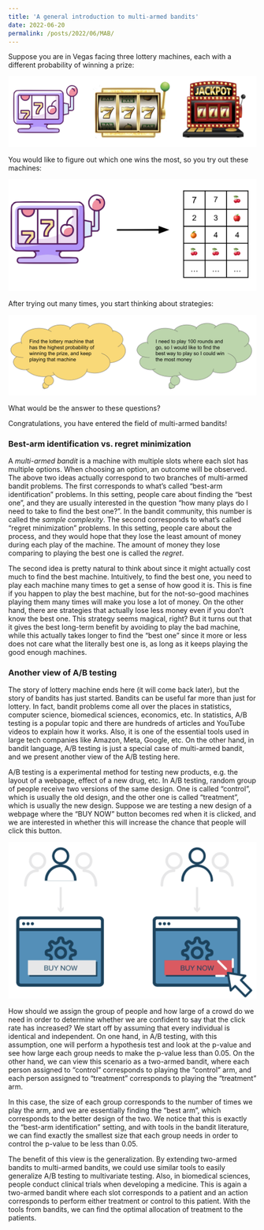 ```yaml
---
title: 'A general introduction to multi-armed bandits'
date: 2022-06-20
permalink: /posts/2022/06/MAB/
---
```


Suppose you are in Vegas facing three lottery machines, each with a different probability of winning a prize: 

![alt te](lotterys.png)

You would like to figure out which one wins the most, so you try out these machines: 

![alt te2](lotteryresult.png)

After trying out many times, you start thinking about strategies:  

![alt text3](ideas.png)

What would be the answer to these questions?

Congratulations, you have entered the field of multi-armed bandits!

### Best-arm identification vs. regret minimization
A *multi-armed bandit* is a machine with multiple slots where each slot has multiple options. When choosing an option, an outcome will be observed. The above two ideas actually correspond to two branches of multi-armed bandit problems. The first corresponds to what’s called “best-arm identification” problems. In this setting, people care about finding the “best one”, and they are usually interested in the question “how many plays do I need to take to find the best one?”. In the bandit community, this number is called the *sample complexity*. The second corresponds to what’s called “regret minimization” problems. In this setting, people care about the process, and they would hope that they lose the least amount of money during each play of the machine. The amount of money they lose comparing to playing the best one is called the *regret*. 

The second idea is pretty natural to think about since it might actually cost much to find the best machine. Intuitively, to find the best one, you need to play each machine many times to get a sense of how good it is. This is fine if you happen to play the best machine, but for the not-so-good machines playing them many times will make you lose a lot of money. On the other hand, there are strategies that actually lose less money even if you don’t know the best one. This strategy seems magical, right? But it turns out that it gives the best long-term benefit by avoiding to play the bad machine, while this actually takes longer to find the “best one” since it more or less does not care what the literally best one is, as long as it keeps playing the good enough machines.  

### Another view of A/B testing

The story of lottery machine ends here (it will come back later), but the story of bandits has just started. Bandits can be useful far more than just for lottery. In fact, bandit problems come all over the places in statistics, computer science, biomedical sciences, economics, etc. In statistics, A/B testing is a popular topic and there are hundreds of articles and YouTube videos to explain how it works. Also, it is one of the essential tools used in large tech companies like Amazon, Meta, Google, etc. On the other hand, in bandit language, A/B testing is just a special case of multi-armed bandit, and we present another view of the A/B testing here. 

A/B testing is a experimental method for testing new products, e.g. the layout of a webpage, effect of a new drug, etc. In A/B testing, random group of people receive two versions of the same design. One is called “control”, which is usually the old design, and the other one is called “treatment”, which is usually the new design. Suppose we are testing a new design of a webpage where the “BUY NOW” button becomes red when it is clicked, and we are interested in whether this will increase the chance that people will click this button. 

![alt text4](AB.png)

How should we assign the group of people and how large of a crowd do we need in order to determine whether we are confident to say that the click rate has increased? We start off by assuming that every individual is identical and independent. On one hand, in A/B testing, with this assumption, one will perform a hypothesis test and look at the p-value and see how large each group needs to make the p-value less than 0.05. On the other hand, we can view this scenario as a two-armed bandit, where each person assigned to “control” corresponds to playing the “control” arm, and each person assigned to “treatment” corresponds to playing the “treatment” arm. 

In this case, the size of each group corresponds to the number of times we play the arm, and we are essentially finding the “best arm”, which corresponds to the better design of the two. We notice that this is exactly the “best-arm identification” setting, and with tools in the bandit literature, we can find exactly the smallest size that each group needs in order to control the p-value to be less than 0.05.  

The benefit of this view is the generalization. By extending two-armed bandits to multi-armed bandits, we could use similar tools to easily generalize A/B testing to multivariate testing. Also, in biomedical sciences, people conduct clinical trials when developing a medicine. This is again a two-armed bandit where each slot corresponds to a patient and an action corresponds to perform either treatment or control to this patient. With the tools from bandits, we can find the optimal allocation of treatment to the patients. 

